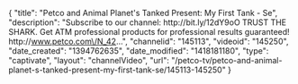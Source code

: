 {
    "title": "Petco and Animal Planet's Tanked Present: My First Tank - Se",
    "description": "Subscribe to our channel: http:\/\/bit.ly\/12dY9oO TRUST THE SHARK. Get ATM professional products for professional results guaranteed! http:\/\/www.petco.com\/N_42...",
    "channelid": "145113",
    "videoid": "145250",
    "date_created": "1394762635",
    "date_modified": "1418181180",
    "type": "captivate",
    "layout": "channelVideo",
    "url": "\/petco-tv\/petco-and-animal-planet-s-tanked-present-my-first-tank-se\/145113-145250"
}